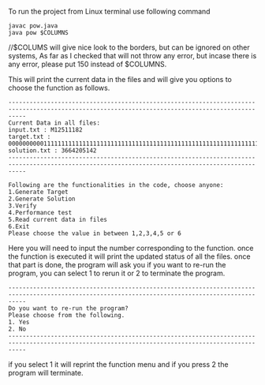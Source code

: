 To run the project from Linux terminal use following command
```
javac pow.java  
java pow $COLUMNS
```
//$COLUMS will give nice look to the borders, but can be ignored on other systems, As far as I checked that will not throw any error, but incase there is any error, please put 150 instead of $COLUMNS.


This will print the current data in the files and will give you options to choose the function as follows.
```
-------------------------------------------------------------------------------------------------------------------------------------------------
Current Data in all files:
input.txt : M12511182
target.txt : 0000000000111111111111111111111111111111111111111111111111111111111111111111111111111111111111111111111111111111111111111111111111111111111111111111111111111111111111111111111111111111111111111111111111111111111111111111111111111111111111111111111111111111
solution.txt : 3664205142
-------------------------------------------------------------------------------------------------------------------------------------------------

Following are the functionalities in the code, choose anyone:
1.Generate Target
2.Generate Solution
3.Verify
4.Performance test
5.Read current data in files
6.Exit
Please choose the value in between 1,2,3,4,5 or 6 

```
Here you will need to input the number corresponding to the function.
once the function is executed it will print the updated status of all the files.
once that part is done, the program will ask you if you want to re-run the program, you can select 1 to rerun it or 2 to terminate the program.
```
-------------------------------------------------------------------------------------------------------------------------------------------------
Do you want to re-run the program?
Please choose from the following.
1. Yes
2. No
-------------------------------------------------------------------------------------------------------------------------------------------------
```
if you select 1 it will reprint the function menu and if you press 2 the program will terminate.

